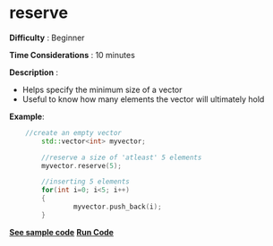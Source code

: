 # reserve

**Difficulty** : Beginner

**Time Considerations** : 10 minutes

**Description** :
- Helps specify the minimum size of a vector
- Useful to know how many elements the vector will ultimately hold

**Example**:
```cpp
	//create an empty vector
        std::vector<int> myvector;

        //reserve a size of 'atleast' 5 elements
        myvector.reserve(5);

        //inserting 5 elements
        for(int i=0; i<5; i++)
        {
                myvector.push_back(i);
        }
```

**[See sample code](..snippets/vector/reserve.cpp)**
**[Run Code](https://rextester.com/AMLWGW9232)**